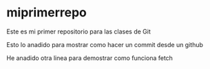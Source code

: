 # miprimerrepo
Este es mi primer repositorio para las clases de Git

Esto lo anadido para mostrar como hacer un commit desde un github

He anadido otra linea para demostrar como funciona fetch
